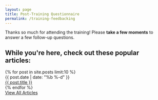 ```yaml
---
layout: page
title: Post-Training Questionnaire
permalink: /training-feedbacking
---
```


<div class="bg-brand-white rounded-lg p-8 border border-brand-light-blue/20 mb-12">
  <p class="text-lg text-brand-black/80 mb-6 text-center">
    Thanks so much for attending the training! Please <strong>take a few moments</strong> to answer a few follow-up questions.
  </p>
  
  <div class="rm-area-embed-training-feedback"></div>
</div>

<div class="border-t border-brand-light-blue/20 pt-12">
  <h2 class="text-2xl font-heading font-bold mb-6 text-brand-black">While you're here, check out these popular articles:</h2>
  <div class="space-y-1 mb-12">
    {% for post in site.posts limit:10 %}
    <div class="flex flex-col md:flex-row md:items-center gap-2 border-b border-brand-light-blue/10 py-2">
      <div class="text-sm text-brand-black/60 md:w-24 flex-shrink-0">
        {{ post.date | date: "%b %-d" }}
      </div>
      <div class="flex-1">
        <a href="{{ post.url | prepend: site.baseurl }}" class="text-brand-black hover:text-brand-deep-turquoise transition-colors">
          {{ post.title }}
        </a>
      </div>
    </div>
    {% endfor %}
  </div>
  
  <div class="text-center">
    <a href="{{ site.baseurl }}/articles/" class="inline-block bg-brand-black text-white px-6 py-3 rounded-lg hover:bg-brand-black/80 transition-colors">View All Articles</a>
  </div>
</div>
